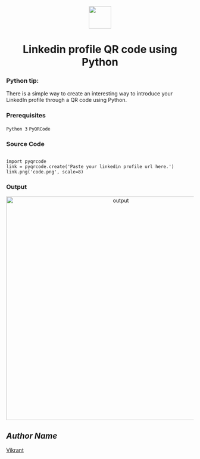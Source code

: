 <div align="center">
  <img height="60" src="https://user-images.githubusercontent.com/85709371/156916372-d8c1bbdd-5fe9-40d1-a250-5a1d4d454832.png">
</div>

<h1 align="center">Linkedin profile QR code using Python</h1>

### Python tip:
There is a simple way to create an interesting way to introduce your LinkedIn profile through a QR code using Python.

### Prerequisites
`Python 3`
`PyQRCode`

### Source Code
```python3

import pyqrcode
link = pyqrcode.create('Paste your linkedin profile url here.')
link.png('code.png', scale=8)

```
### Output
<p align="center">
  <a href="asset/gramformer.png"><img height="600" src="https://user-images.githubusercontent.com/85709371/162178619-7a4310a4-e23d-4634-baf0-c242603d6487.png" alt="output"></a>
</p>

## *Author Name*
[Vikrant](https://github.com/vikrant-v28)

